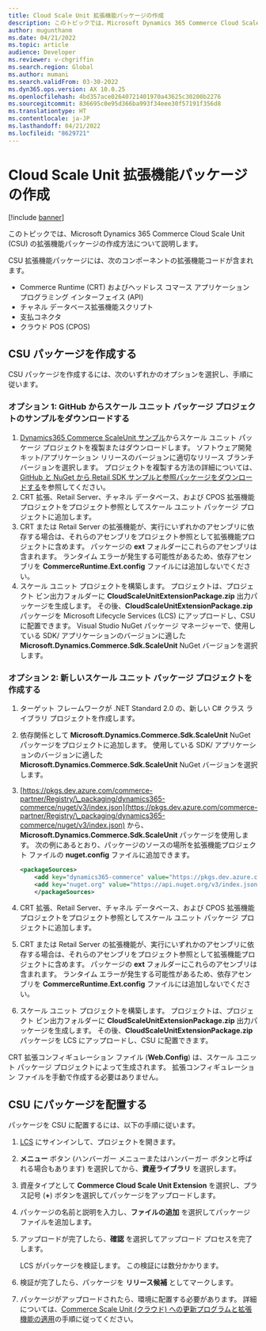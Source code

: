 ```yaml
---
title: Cloud Scale Unit 拡張機能パッケージの作成
description: このトピックでは、Microsoft Dynamics 365 Commerce Cloud Scale Unit (CSU) の拡張機能パッケージの作成方法について説明します。
author: mugunthanm
ms.date: 04/21/2022
ms.topic: article
audience: Developer
ms.reviewer: v-chgriffin
ms.search.region: Global
ms.author: mumani
ms.search.validFrom: 03-30-2022
ms.dyn365.ops.version: AX 10.0.25
ms.openlocfilehash: 4bd357ace02640721401970a43625c30200b2276
ms.sourcegitcommit: 836695c0e95d366ba993f34eee30f57191f356d8
ms.translationtype: HT
ms.contentlocale: ja-JP
ms.lasthandoff: 04/21/2022
ms.locfileid: "8629721"
---
```

# <a name="create-a-cloud-scale-unit-extension-package"></a>Cloud Scale Unit 拡張機能パッケージの作成

[!include [banner](../includes/banner.md)]

このトピックでは、Microsoft Dynamics 365 Commerce Cloud Scale Unit (CSU) の拡張機能パッケージの作成方法について説明します。 

CSU 拡張機能パッケージには、次のコンポーネントの拡張機能コードが含まれます。

- Commerce Runtime (CRT) およびヘッドレス コマース アプリケーション プログラミング インターフェイス (API)
- チャネル データベース拡張機能スクリプト
- 支払コネクタ
- クラウド POS (CPOS)

## <a name="create-a-csu-package"></a>CSU パッケージを作成する

CSU パッケージを作成するには、次のいずれかのオプションを選択し、手順に従います。

### <a name="option-1-download-the-sample-scale-unit-packaging-project-from-github"></a>オプション 1: GitHub からスケール ユニット パッケージ プロジェクトのサンプルをダウンロードする

1. [Dynamics365 Commerce ScaleUnit サンプル](https://github.com/microsoft/Dynamics365Commerce.ScaleUnit)からスケール ユニット パッケージ プロジェクトを複製またはダウンロードします。 ソフトウェア開発キット/アプリケーション リリースのバージョンに適切なリリース ブランチ バージョンを選択します。 プロジェクトを複製する方法の詳細については、[GitHub と NuGet から Retail SDK サンプルと参照パッケージをダウンロードする](retail-sdk/sdk-github.md)を参照してください。
1. CRT 拡張、Retail Server、チャネル データベース、および CPOS 拡張機能プロジェクトをプロジェクト参照としてスケール ユニット パッケージ プロジェクトに追加します。
1. CRT または Retail Server の拡張機能が、実行にいずれかのアセンブリに依存する場合は、それらのアセンブリをプロジェクト参照として拡張機能プロジェクトに含めます。 パッケージの **ext** フォルダーにこれらのアセンブリは含まれます。 ランタイム エラーが発生する可能性があるため、依存アセンブリを **CommerceRuntime.Ext.config** ファイルには追加しないでください。
1. スケール ユニット プロジェクトを構築します。 プロジェクトは、プロジェクト ビン出力フォルダーに **CloudScaleUnitExtensionPackage.zip** 出力パッケージを生成します。 その後、**CloudScaleUnitExtensionPackage.zip** パッケージを Microsoft Lifecycle Services (LCS) にアップロードし、CSU に配置できます。 Visual Studio NuGet パッケージ マネージャーで、使用している SDK/ アプリケーションのバージョンに適した **Microsoft.Dynamics.Commerce.Sdk.ScaleUnit** NuGet バージョンを選択します。

### <a name="option-2-create-a-new-scale-unit-packaging-project"></a>オプション 2: 新しいスケール ユニット パッケージ プロジェクトを作成する

1. ターゲット フレームワークが .NET Standard 2.0 の、新しい C\# クラス ライブラリ プロジェクトを作成します。
1. 依存関係として **Microsoft.Dynamics.Commerce.Sdk.ScaleUnit** NuGet パッケージをプロジェクトに追加します。 使用している SDK/ アプリケーションのバージョンに適した **Microsoft.Dynamics.Commerce.Sdk.ScaleUnit** NuGet バージョンを選択します。
1. [https://pkgs.dev.azure.com/commerce-partner/Registry/\_packaging/dynamics365-commerce/nuget/v3/index.json](https://pkgs.dev.azure.com/commerce-partner/Registry/\_packaging/dynamics365-commerce/nuget/v3/index.json) から、**Microsoft.Dynamics.Commerce.Sdk.ScaleUnit** パッケージを使用します。 次の例にあるとおり、パッケージのソースの場所を拡張機能プロジェクト ファイルの **nuget.config** ファイルに追加できます。

    ```xml
    <packageSources>
        <add key="dynamics365-commerce" value="https://pkgs.dev.azure.com/commerce-partner/Registry/_packaging/dynamics365-commerce/nuget/v3/index.json" />
        <add key="nuget.org" value="https://api.nuget.org/v3/index.json" />
        </packageSources>
    ```

1. CRT 拡張、Retail Server、チャネル データベース、および CPOS 拡張機能プロジェクトをプロジェクト参照としてスケール ユニット パッケージ プロジェクトに追加します。
1. CRT または Retail Server の拡張機能が、実行にいずれかのアセンブリに依存する場合は、それらのアセンブリをプロジェクト参照として拡張機能プロジェクトに含めます。 パッケージの **ext** フォルダーにこれらのアセンブリは含まれます。 ランタイム エラーが発生する可能性があるため、依存アセンブリを **CommerceRuntime.Ext.config** ファイルには追加しないでください。
1. スケール ユニット プロジェクトを構築します。 プロジェクトは、プロジェクト ビン出力フォルダーに **CloudScaleUnitExtensionPackage.zip** 出力パッケージを生成します。 その後、**CloudScaleUnitExtensionPackage.zip** パッケージを LCS にアップロードし、CSU に配置できます。

CRT 拡張コンフィギュレーション ファイル (**Web.Config**) は、スケール ユニット パッケージ プロジェクトによって生成されます。 拡張コンフィギュレーション ファイルを手動で作成する必要はありません。

## <a name="deploy-the-package-to-csu"></a>CSU にパッケージを配置する

パッケージを CSU に配置するには、以下の手順に従います。

1. [LCS](https://lcs.dynamics.com/v2) にサインインして、プロジェクトを開きます。
1. **メニュー** ボタン (ハンバーガー メニューまたはハンバーガー ボタンと呼ばれる場合もあります) を選択してから、**資産ライブラリ** を選択します。
1. 資産タイプとして **Commerce Cloud Scale Unit Extension** を選択し、プラス記号 (**+**) ボタンを選択してパッケージをアップロードします。
1. パッケージの名前と説明を入力し、**ファイルの追加** を選択してパッケージ ファイルを追加します。
1. アップロードが完了したら、**確認** を選択してアップロード プロセスを完了します。

    LCS がパッケージを検証します。 この検証には数分かかります。

1. 検証が完了したら、パッケージを **リリース候補** としてマークします。
1. パッケージがアップロードされたら、環境に配置する必要があります。 詳細については、[Commerce Scale Unit (クラウド) への更新プログラムと拡張機能の適用](../../fin-ops-core/dev-itpro/deployment/update-retail-channel.md)の手順に従ってください。
